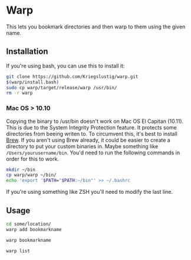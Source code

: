 # Warp

This lets you bookmark directories and then warp to them using the given name.

## Installation

If you're using bash, you can use this to install it:

```bash
git clone https://github.com/Kriegslustig/warp.git
$(warp/install.bash)
sudo cp warp/target/release/warp /usr/bin/
rm -r warp
```

### Mac OS > 10.10

Copying the binary to /usr/bin doesn't work on Mac OS El Capitan (10.11). This is due to the System Integrity Protection feature. It protects some directories from beeing writen to. To circumvent this, it's best to install [Brew](http://brew.sh/). If you aren't using Brew already, it could be easier to create a directory to put your custom binaries in. Maybe something like `/Users/yourusername/bin`. You'd need to run the following commands in order for this to work.

```bash
mkdir ~/bin
cp warp/warp ~/bin/
echo 'export '$PATH="$PATH:~/bin"' >> ~/.bashrc
```

If you're using something like ZSH you'll need to modify the last line.

## Usage

```bash
cd some/location/
warp add bookmarkname
```

```bash
warp bookmarkname
```

```bash
warp list
```

